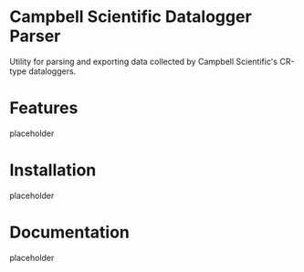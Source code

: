 # Campbell Scientific Datalogger Parser
Utility for parsing and exporting data collected by Campbell Scientific's CR-type dataloggers.

# Features
placeholder

# Installation
placeholder

# Documentation
placeholder
